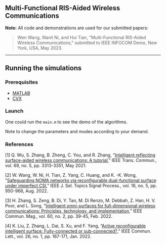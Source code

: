 ## Multi-Functional RIS-Aided Wireless Communications

**Note:** All code and demonstrations are used for our submitted papers:
> Wen Wang, Wanli Ni, and Hui Tian, "Multi-Functional RIS-Aided Wireless Communications," submitted to IEEE INFOCOM Demo, New York, USA, May 2023.

*********************************************************************************************************************************

## Running the simulations

### Prerequisites

- [MATLAB](https://uk.mathworks.com/products/matlab.html)
- [CVX](http://cvxr.com/cvx/)

### Launch

One could run the `main.m` to see the demo of the algorithms.

Note to change the parameters and modes according to your demand.

### References 
[1] Q. Wu, S. Zhang, B. Zheng, C. You, and R. Zhang, “[Intelligent reflecting surface-aided wireless communications: A tutorial](https://ieeexplore.ieee.org/document/9326394),” IEEE Trans. Commun., vol. 69, no. 5, pp. 3313-3351, May 2021.

[2] W. Wang, W. Ni, H. Tian, Z. Yang, C. Huang, and K. -K. Wong, “[Safeguarding NOMA networks via reconfigurable dual-functional surface under imperfect CSI](https://ieeexplore.ieee.org/document/9774882/),” IEEE J. Sel. Topics Signal Process., vol. 16, no. 5, pp. 950-966, Aug. 2022.

[3]	H. Zhang, S. Zeng, B. Di, Y. Tan, M. Di Renzo, M. Debbah, Z. Han, H. V. Poor, and L. Song, “[Intelligent omni-surfaces for full-dimensional wireless communications: Principles, technology, and implementation](https://ieeexplore.ieee.org/document/9722826),” IEEE Commun. Mag., vol. 60, no. 2, pp. 39-45, Feb. 2022.

[4] K. Liu, Z. Zhang, L. Dai, S. Xu, and F. Yang, “[Active reconfigurable intelligent surface: Fully-connected or sub-connected?](https://ieeexplore.ieee.org/document/9568854),” IEEE Commun. Lett., vol. 26, no. 1, pp. 167-171, Jan. 2022.
